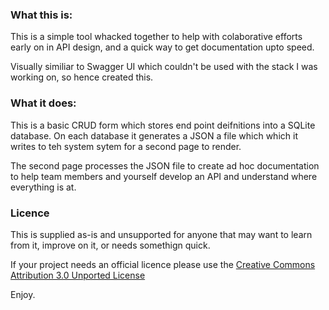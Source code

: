 ### What this is:

This is a simple tool whacked together to help with colaborative efforts early on in API design, and a quick way to get documentation upto speed.

Visually similiar to Swagger UI which couldn't be used with the stack I was working on, so hence created this. 

### What it does:

This is a basic CRUD form which stores end point deifnitions into a SQLite database. On each database it generates a JSON a file which which it writes to teh system sytem for a second page to render.

The second page processes the JSON file to create ad hoc documentation to help team members and yourself develop an API and understand where everything is at.

### Licence

This is supplied as-is and unsupported for anyone that may want to learn from it, improve on it, or needs somethign quick.

If your project needs an official licence please use the [Creative Commons Attribution 3.0 Unported License](http://creativecommons.org/licenses/by/3.0/deed.en_US)


Enjoy.